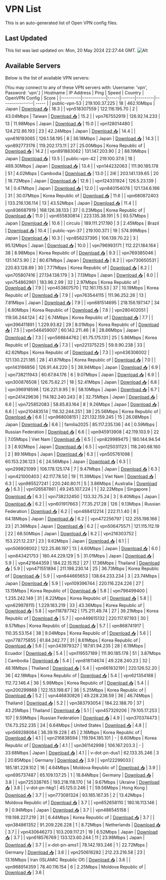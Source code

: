 # VPN List

This is an auto-generated list of Open VPN config files.

## Last Updated

This list was last updated on: Mon, 20 May 2024 22:27:44 GMT.
![Alt](https://repobeats.axiom.co/api/embed/186b98318ef1479477931607c1ad7d823f12451f.svg "Repobeats analytics image")

## Available Servers

Below is the list of available VPN servers:

(You may connect to any of these VPN servers with: Username: 'vpn', Password: 'vpn'.)
| Hostname | IP Address | Ping | Speed | Country | OpenVPN Config | Score |
|----------|------------|------|-------|---------|----------------| ----- |
| public-vpn-53 | 219.100.37.225 | 18 | 462.10Mbps | Japan | [Download 📥](./configs/server_0_JP.ovpn) | 18.3 |
| vpn518307559 | 122.116.195.70 | 2 | 43.04Mbps | Taiwan | [Download 📥](./configs/server_1_TW.ovpn) | 15.2 |
| vpn767552919 | 126.92.14.233 | 13 | 11.98Mbps | Japan | [Download 📥](./configs/server_2_JP.ovpn) | 15.0 |
| vpn128014480 | 124.212.86.193 | 23 | 42.24Mbps | Japan | [Download 📥](./configs/server_3_JP.ovpn) | 14.4 |
| vpn616193065 | 126.1.58.195 | 8 | 36.18Mbps | Japan | [Download 📥](./configs/server_4_JP.ovpn) | 14.3 |
| vpn892773176 | 119.202.173.11 | 27 | 25.00Mbps | Korea Republic of | [Download 📥](./configs/server_5_KR.ovpn) | 14.2 |
| vpn891883062 | 131.147.203.90 | 2 | 88.19Mbps | Japan | [Download 📥](./configs/server_6_JP.ovpn) | 13.5 |
| public-vpn-42 | 219.100.37.6 | 18 | 489.30Mbps | Japan | [Download 📥](./configs/server_7_JP.ovpn) | 13.4 |
| vpn144232063 | 111.90.185.178 | 51 | 4.02Mbps | Cambodia | [Download 📥](./configs/server_8_KH.ovpn) | 13.0 |
| 2i6 | 203.141.139.65 | 20 | 18.72Mbps | Japan | [Download 📥](./configs/server_9_JP.ovpn) | 12.6 |
| vpn124331924 | 126.5.23.139 | 14 | 0.47Mbps | Japan | [Download 📥](./configs/server_10_JP.ovpn) | 12.0 |
| vpn840154078 | 121.134.6.186 | 31 | 30.07Mbps | Korea Republic of | [Download 📥](./configs/server_11_KR.ovpn) | 11.6 |
| vpn680872403 | 133.218.136.114 | 13 | 43.52Mbps | Japan | [Download 📥](./configs/server_12_JP.ovpn) | 11.4 |
| vpn936687919 | 168.126.38.133 | 37 | 0.23Mbps | Korea Republic of | [Download 📥](./configs/server_13_KR.ovpn) | 11.0 |
| vpn655830814 | 223.135.38.191 | 5 | 93.57Mbps | Japan | [Download 📥](./configs/server_14_JP.ovpn) | 10.6 |
| circulo | 189.111.217.190 | 3 | 2.45Mbps | Brazil | [Download 📥](./configs/server_15_BR.ovpn) | 10.4 |
| public-vpn-37 | 219.100.37.1 | 19 | 574.99Mbps | Japan | [Download 📥](./configs/server_16_JP.ovpn) | 10.3 |
| vpn856237395 | 106.139.70.22 | 3 | 95.12Mbps | Japan | [Download 📥](./configs/server_17_JP.ovpn) | 10.0 |
| vpn796993171 | 112.221.184.164 | 38 | 8.98Mbps | Korea Republic of | [Download 📥](./configs/server_18_KR.ovpn) | 9.3 |
| vpn769385046 | 131.147.5.90 | 2 | 80.67Mbps | Japan | [Download 📥](./configs/server_19_JP.ovpn) | 8.2 |
| vpn730650531 | 220.83.128.89 | 30 | 7.77Mbps | Korea Republic of | [Download 📥](./configs/server_20_KR.ovpn) | 8.2 |
| vpn705807416 | 27.134.138.179 | 3 | 7.13Mbps | Japan | [Download 📥](./configs/server_21_JP.ovpn) | 8.0 |
| vpn754862961 | 183.96.2.99 | 32 | 2.97Mbps | Korea Republic of | [Download 📥](./configs/server_22_KR.ovpn) | 7.9 |
| vpn453807570 | 112.161.115.53 | 37 | 10.19Mbps | Korea Republic of | [Download 📥](./configs/server_23_KR.ovpn) | 7.9 |
| vpn763544115 | 111.96.252.26 | 13 | 7.81Mbps | Japan | [Download 📥](./configs/server_24_JP.ovpn) | 7.9 |
| vpn681514695 | 218.156.197.147 | 34 | 6.80Mbps | Korea Republic of | [Download 📥](./configs/server_25_KR.ovpn) | 7.8 |
| vpn280402051 | 119.56.244.124 | 42 | 6.74Mbps | Korea Republic of | [Download 📥](./configs/server_26_KR.ovpn) | 7.7 |
| vpn396411891 | 1.229.93.82 | 29 | 8.01Mbps | Korea Republic of | [Download 📥](./configs/server_27_KR.ovpn) | 7.5 |
| vpn546459007 | 60.142.211.46 | 8 | 28.86Mbps | Japan | [Download 📥](./configs/server_28_JP.ovpn) | 7.3 |
| vpn568844762 | 61.75.175.131 | 25 | 5.86Mbps | Korea Republic of | [Download 📥](./configs/server_29_KR.ovpn) | 7.3 |
| vpn221375225 | 59.9.90.238 | 33 | 42.62Mbps | Korea Republic of | [Download 📥](./configs/server_30_KR.ovpn) | 7.3 |
| vpn436306002 | 121.130.221.185 | 28 | 41.87Mbps | Korea Republic of | [Download 📥](./configs/server_31_KR.ovpn) | 7.0 |
| vpn143166856 | 126.91.44.220 | 5 | 38.94Mbps | Japan | [Download 📥](./configs/server_32_JP.ovpn) | 6.9 |
| vpn738211943 | 60.67.84.176 | 6 | 9.07Mbps | Japan | [Download 📥](./configs/server_33_JP.ovpn) | 6.9 |
| vpn300876508 | 126.75.62.21 | 18 | 52.41Mbps | Japan | [Download 📥](./configs/server_34_JP.ovpn) | 6.8 |
| vpn396918598 | 126.221.9.95 | 9 | 58.10Mbps | Japan | [Download 📥](./configs/server_35_JP.ovpn) | 6.7 |
| vpn241429636 | 114.182.240.243 | 8 | 32.75Mbps | Japan | [Download 📥](./configs/server_36_JP.ovpn) | 6.6 |
| vpn725852083 | 58.85.83.164 | 8 | 9.26Mbps | Japan | [Download 📥](./configs/server_37_JP.ovpn) | 6.6 |
| vpn210483514 | 116.32.244.251 | 38 | 25.56Mbps | Korea Republic of | [Download 📥](./configs/server_38_KR.ovpn) | 6.6 |
| vpn968008151 | 221.132.159.245 | 15 | 26.08Mbps | Japan | [Download 📥](./configs/server_39_JP.ovpn) | 6.6 |
| familia2025 | 85.117.235.136 | 44 | 0.59Mbps | Russian Federation | [Download 📥](./configs/server_40_RU.ovpn) | 6.6 |
| vpn945913908 | 42.119.103.9 | 22 | 7.05Mbps | Viet Nam | [Download 📥](./configs/server_41_VN.ovpn) | 6.5 |
| vpn829989475 | 180.144.94.54 | 3 | 8.92Mbps | Japan | [Download 📥](./configs/server_42_JP.ovpn) | 6.5 |
| vpn125031123 | 118.240.68.160 | 2 | 89.16Mbps | Japan | [Download 📥](./configs/server_43_JP.ovpn) | 6.3 |
| vpn505761098 | 60.153.236.123 | 6 | 24.56Mbps | Japan | [Download 📥](./configs/server_44_JP.ovpn) | 6.3 |
| vpn299821099 | 106.178.125.174 | 7 | 9.47Mbps | Japan | [Download 📥](./configs/server_45_JP.ovpn) | 6.3 |
| vpn421000403 | 42.117.78.50 | 19 | 11.39Mbps | Viet Nam | [Download 📥](./configs/server_46_VN.ovpn) | 6.3 |
| vpn985527241 | 220.240.80.11 | 5 | 3.86Mbps | Australia | [Download 📥](./configs/server_47_AU.ovpn) | 6.3 |
| vpn126587861 | 49.245.107.224 | 1 | 32.22Mbps | Singapore | [Download 📥](./configs/server_48_SG.ovpn) | 6.3 |
| vpn738232450 | 133.32.75.24 | 3 | 9.40Mbps | Japan | [Download 📥](./configs/server_49_JP.ovpn) | 6.2 |
| vpn601917663 | 77.35.217.28 | 126 | 9.13Mbps | Russian Federation | [Download 📥](./configs/server_50_RU.ovpn) | 6.2 |
| vpn488412214 | 222.11.1.40 | 8 | 64.18Mbps | Japan | [Download 📥](./configs/server_51_JP.ovpn) | 6.2 |
| vpn472256797 | 122.255.198.166 | 23 | 21.36Mbps | Japan | [Download 📥](./configs/server_52_JP.ovpn) | 6.2 |
| vpn506475571 | 121.115.112.19 | 22 | 68.50Mbps | Japan | [Download 📥](./configs/server_53_JP.ovpn) | 6.2 |
| vpn216303752 | 153.221.12.237 | 23 | 9.62Mbps | Japan | [Download 📥](./configs/server_54_JP.ovpn) | 6.1 |
| vpn506908002 | 122.25.86.197 | 13 | 4.60Mbps | Japan | [Download 📥](./configs/server_55_JP.ovpn) | 6.0 |
| vpn843421753 | 180.44.229.129 | 5 | 31.01Mbps | Japan | [Download 📥](./configs/server_56_JP.ovpn) | 5.9 |
| vpn421644359 | 184.22.15.152 | 27 | 17.36Mbps | Thailand | [Download 📥](./configs/server_57_TH.ovpn) | 5.9 |
| vpn471551894 | 211.198.230.14 | 25 | 36.73Mbps | Korea Republic of | [Download 📥](./configs/server_58_KR.ovpn) | 5.9 |
| vpn644665653 | 138.64.233.234 | 3 | 23.74Mbps | Japan | [Download 📥](./configs/server_59_JP.ovpn) | 5.9 |
| vpn109396744 | 220.116.224.226 | 27 | 13.15Mbps | Korea Republic of | [Download 📥](./configs/server_60_KR.ovpn) | 5.8 |
| vpn796499400 | 1.235.242.149 | 31 | 8.22Mbps | Korea Republic of | [Download 📥](./configs/server_61_KR.ovpn) | 5.8 |
| vpn629978115 | 1.229.183.219 | 33 | 43.36Mbps | Korea Republic of | [Download 📥](./configs/server_62_KR.ovpn) | 5.8 |
| vpn118787742 | 175.211.49.74 | 27 | 39.21Mbps | Korea Republic of | [Download 📥](./configs/server_63_KR.ovpn) | 5.7 |
| vpn449615132 | 220.117.97.193 | 30 | 9.57Mbps | Korea Republic of | [Download 📥](./configs/server_64_KR.ovpn) | 5.7 |
| vpn868741917 | 110.35.53.154 | 38 | 9.04Mbps | Korea Republic of | [Download 📥](./configs/server_65_KR.ovpn) | 5.6 |
| vpn778775855 | 61.84.242.77 | 31 | 8.61Mbps | Korea Republic of | [Download 📥](./configs/server_66_KR.ovpn) | 5.6 |
| vpn343979327 | 187.61.94.235 | 28 | 6.19Mbps | Ecuador | [Download 📥](./configs/server_67_EC.ovpn) | 5.4 |
| vpn119557189 | 111.90.185.178 | 51 | 3.87Mbps | Cambodia | [Download 📥](./configs/server_68_KH.ovpn) | 5.4 |
| vpn818114674 | 49.228.240.23 | 32 | 48.16Mbps | Thailand | [Download 📥](./configs/server_69_TH.ovpn) | 5.4 |
| vpn661832191 | 220.126.52.20 | 36 | 42.18Mbps | Korea Republic of | [Download 📥](./configs/server_70_KR.ovpn) | 5.4 |
| vpn621354188 | 112.72.146.4 | 36 | 5.98Mbps | Korea Republic of | [Download 📥](./configs/server_71_KR.ovpn) | 5.4 |
| vpn200299868 | 122.153.198.67 | 36 | 5.25Mbps | Korea Republic of | [Download 📥](./configs/server_72_KR.ovpn) | 5.2 |
| vpn446830826 | 49.228.238.59 | 36 | 46.74Mbps | Thailand | [Download 📥](./configs/server_73_TH.ovpn) | 5.2 |
| vpn383793054 | 184.22.188.70 | 37 | 43.25Mbps | Thailand | [Download 📥](./configs/server_74_TH.ovpn) | 5.1 |
| vpn457329206 | 79.105.17.253 | 107 | 9.59Mbps | Russian Federation | [Download 📥](./configs/server_75_RU.ovpn) | 4.9 |
| vpn370374473 | 174.73.252.235 | 24 | 6.64Mbps | United States | [Download 📥](./configs/server_76_US.ovpn) | 4.8 |
| vpn569288064 | 36.39.19.228 | 45 | 2.16Mbps | Korea Republic of | [Download 📥](./configs/server_77_KR.ovpn) | 4.1 |
| vpn216838594 | 119.194.185.101 | - | 8.60Mbps | Korea Republic of | [Download 📥](./configs/server_78_KR.ovpn) | 4.1 |
| vpn361142998 | 106.167.203.3 | - | 33.68Mbps | Japan | [Download 📥](./configs/server_79_JP.ovpn) | 4.1 |
| v-dot-pn-dus1 | 62.133.35.246 | 3 | 20.85Mbps | Germany | [Download 📥](./configs/server_80_DE.ovpn) | 3.9 |
| vpn122299033 | 185.181.229.102 | 16 | 4.64Mbps | Moldova Republic of | [Download 📥](./configs/server_81_MD.ovpn) | 3.9 |
| vpn695737487 | 65.109.137.25 | 1 | 18.84Mbps | Germany | [Download 📥](./configs/server_82_DE.ovpn) | 3.8 |
| vpn725338765 | 193.218.118.170 | 14 | 9.67Mbps | Ukraine | [Download 📥](./configs/server_83_UA.ovpn) | 3.8 |
| v-dot-pn-hkg1 | 45.125.0.246 | 1 | 59.56Mbps | Hong Kong | [Download 📥](./configs/server_84_HK.ovpn) | 3.7 |
| vpn773081324 | 93.185.167.35 | 2 | 13.42Mbps | Moldova Republic of | [Download 📥](./configs/server_85_MD.ovpn) | 3.7 |
| vpn652658110 | 180.16.113.146 | 9 | 0.94Mbps | Japan | [Download 📥](./configs/server_86_JP.ovpn) | 3.7 |
| vpn486545158 | 119.198.227.219 | 31 | 6.44Mbps | Korea Republic of | [Download 📥](./configs/server_87_KR.ovpn) | 3.7 |
| vpn384861352 | 91.209.226.228 | 1 | 8.72Mbps | Netherlands | [Download 📥](./configs/server_88_NL.ovpn) | 3.7 |
| vpn430646273 | 103.209.117.21 | 19 | 6.52Mbps | Japan | [Download 📥](./configs/server_89_JP.ovpn) | 3.7 |
| vpn618576769 | 133.123.60.244 | 11 | 23.98Mbps | Japan | [Download 📥](./configs/server_90_JP.ovpn) | 3.7 |
| v-dot-pn-ams1 | 78.142.193.246 | 1 | 22.72Mbps | Germany | [Download 📥](./configs/server_91_DE.ovpn) | 3.6 |
| vpn250616282 | 212.23.216.58 | 23 | 13.16Mbps | Iran (ISLAMIC Republic Of) | [Download 📥](./configs/server_92_IR.ovpn) | 3.6 |
| vpn968914359 | 78.40.116.154 | 6 | 2.25Mbps | Moldova Republic of | [Download 📥](./configs/server_93_MD.ovpn) | 3.6 |
